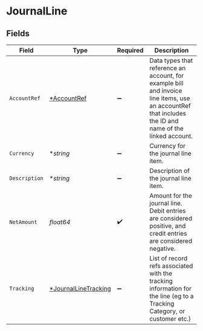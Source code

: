 # JournalLine


## Fields

| Field                                                                                                                                                 | Type                                                                                                                                                  | Required                                                                                                                                              | Description                                                                                                                                           |
| ----------------------------------------------------------------------------------------------------------------------------------------------------- | ----------------------------------------------------------------------------------------------------------------------------------------------------- | ----------------------------------------------------------------------------------------------------------------------------------------------------- | ----------------------------------------------------------------------------------------------------------------------------------------------------- |
| `AccountRef`                                                                                                                                          | [*AccountRef](../../models/shared/accountref.md)                                                                                                      | :heavy_minus_sign:                                                                                                                                    | Data types that reference an account, for example bill and invoice line items, use an accountRef that includes the ID and name of the linked account. |
| `Currency`                                                                                                                                            | **string*                                                                                                                                             | :heavy_minus_sign:                                                                                                                                    | Currency for the journal line item.                                                                                                                   |
| `Description`                                                                                                                                         | **string*                                                                                                                                             | :heavy_minus_sign:                                                                                                                                    | Description of the journal line item.                                                                                                                 |
| `NetAmount`                                                                                                                                           | *float64*                                                                                                                                             | :heavy_check_mark:                                                                                                                                    | Amount for the journal line. Debit entries are considered positive, and credit entries are considered negative.                                       |
| `Tracking`                                                                                                                                            | [*JournalLineTracking](../../models/shared/journallinetracking.md)                                                                                    | :heavy_minus_sign:                                                                                                                                    | List of record refs associated with the tracking information for the line (eg to a Tracking Category, or customer etc.)                               |